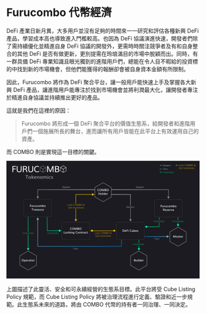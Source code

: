 # Furucombo 代幣經濟

DeFi 產業日新月異，大多用戶並沒有足夠的時間來一一研究和評估各種新興 DeFi 產品，學習成本高也導致進入門檻較高。也因為 DeFi 協議演進快速，開發者們除了需持續優化並精進自身 DeFi 協議的開發外，更需時時關注競爭者及有和自身整合的其他 DeFi 是否有做更新，更別提需在玲琅滿目的市場中脫穎而出。同時，有一群具備 DeFi 專業知識且眼光獨到的進階用戶們，總能在令人目不暇給的投資標的中找到新的市場機會，但他們能獲得的報酬卻會被自身資本金額有所限制。

因此，Furucombo 將作為 DeFi 聚合平台，讓一般用戶能快速上手及掌握各大新興 DeFi 產品，讓進階用戶能專注於找到市場機會並將利潤最大化，讓開發者專注於精進自身協議並持續推出更好的產品。

這就是我們在這裡的原因：

> Furucombo 將形成一個 DeFi 聚合平台的價值生態系，給開發者和進階用戶們一個施展所長的舞台，進而讓所有用戶皆能在此平台上有效運用自己的資產。

而 COMBO 則是實現這一目標的關鍵。

![](../.gitbook/assets/furucombo-tokenomics.jpg)

上圖描述了此靈活、安全和可永續經營的生態系目標。此平台將受 Cube Listing Policy 規範，而 Cube Listing Policy 將被治理流程進行定義、驗證和近一步規範。此生態系未來的道路，將由 COMBO 代幣的持有者一同治理、一同決定。


